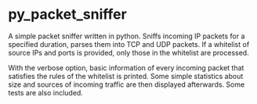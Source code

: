 # py_packet_sniffer
A simple packet sniffer written in python. Sniffs incoming IP packets for a specified duration, parses them into TCP and UDP packets. If a whitelist of source IPs and ports is provided, only those in the whitelist are processed. 

With the verbose option, basic information of every incoming packet that satisfies the rules of the whitelist is printed.  Some simple statistics about size and sources of incoming traffic are then displayed afterwards. Some tests are also included.
